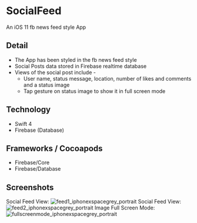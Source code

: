 # SocialFeed
An iOS 11 fb news feed style App

## Detail
- The App has been styled in the fb news feed style
- Social Posts data stored in Firebase realtime database
- Views of the social post include - 
  - User name, status message, location, number of likes and comments and a status image
  - Tap gesture on status image to show it in full screen mode

## Technology
- Swift 4
- Firebase (Database)

## Frameworks / Cocoapods
- Firebase/Core
- Firebase/Database

## Screenshots
Social Feed View: ![feed1_iphonexspacegrey_portrait](https://user-images.githubusercontent.com/38988531/40530693-a1c244aa-5fae-11e8-96bd-38ef6fea9b2e.png)
Social Feed View: ![feed2_iphonexspacegrey_portrait](https://user-images.githubusercontent.com/38988531/40530694-a1dfc1b0-5fae-11e8-8d44-8a50e6bcb0c3.png)
Image Full Screen Mode: ![fullscreenmode_iphonexspacegrey_portrait](https://user-images.githubusercontent.com/38988531/40530696-a1f749de-5fae-11e8-909d-c9d72af6e2ef.png)
